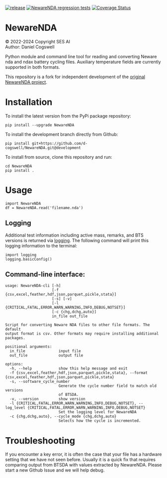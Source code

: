 [![release](https://img.shields.io/github/v/release/Solid-Energy-Systems/NewareNDA)](https://github.com/Solid-Energy-Systems/NewareNDA/releases)
[![NewareNDA regression tests](https://github.com/d-cogswell/NewareNDA/actions/workflows/NewareNDA_pytest.yml/badge.svg)](https://github.com/d-cogswell/NewareNDA/actions/workflows/NewareNDA_pytest.yml)
[![Coverage Status](https://coveralls.io/repos/github/d-cogswell/NewareNDA/badge.svg?branch=development)](https://coveralls.io/github/d-cogswell/NewareNDA?branch=development)
# NewareNDA

© 2022-2024 Copyright SES AI
<br>Author: Daniel Cogswell

Python module and command line tool for reading and converting Neware nda and ndax battery cycling files. Auxiliary temperature fields are currently supported in both formats.

This repository is a fork for independent development of the [original NewareNDA project](https://github.com/Solid-Energy-Systems/NewareNDA).

# Installation
To install the latest version from the PyPi package repository:
```
pip install --upgrade NewareNDA
```

To install the development branch directly from Github:
```
pip install git+https://github.com/d-cogswell/NewareNDA.git@development
```

To install from source, clone this repository and run:
```
cd NewareNDA
pip install .
```

# Usage
```
import NewareNDA
df = NewareNDA.read('filename.nda')
```

## Logging
Additional test information including active mass, remarks, and BTS versions is returned via [logging](https://docs.python.org/3/library/logging.html). The following command will print this logging information to the terminal:
```
import logging
logging.basicConfig()
```

## Command-line interface:
```
usage: NewareNDA-cli [-h]
                     [-f {csv,excel,feather,hdf,json,parquet,pickle,stata}]
                     [-s] [-v]
                     [-l {CRITICAL,FATAL,ERROR,WARN,WARNING,INFO,DEBUG,NOTSET}]
                     [-c {chg,dchg,auto}]
                     in_file out_file

Script for converting Neware NDA files to other file formats. The default
output format is csv. Other formats may require installing additional
packages.

positional arguments:
  in_file               input file
  out_file              output file

options:
  -h, --help            show this help message and exit
  -f {csv,excel,feather,hdf,json,parquet,pickle,stata}, --format {csv,excel,feather,hdf,json,parquet,pickle,stata}
  -s, --software_cycle_number
                        Generate the cycle number field to match old versions
                        of BTSDA.
  -v, --version         show version
  -l {CRITICAL,FATAL,ERROR,WARN,WARNING,INFO,DEBUG,NOTSET}, --log_level {CRITICAL,FATAL,ERROR,WARN,WARNING,INFO,DEBUG,NOTSET}
                        Set the logging level for NewareNDA
  -c {chg,dchg,auto}, --cycle_mode {chg,dchg,auto}
                        Selects how the cycle is incremented.
```

# Troubleshooting
If you encounter a key error, it is often the case that your file has a hardware setting that we have not seen before. Usually it is a quick fix that requires comparing output from BTSDA with values extracted by NewareNDA. Please start a new Github Issue and we will help debug.
